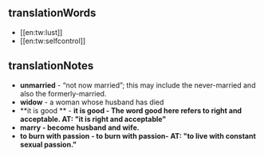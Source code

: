 ## translationWords

* [[en:tw:lust]]
* [[en:tw:selfcontrol]]

## translationNotes

* **unmarried** - “not now married”; this may include the never-married and also the formerly-married.
* **widow** - a woman whose husband has died
* **it is good ** - <b>it is good <b>- The word good here refers to right and acceptable. AT: "it is right and acceptable"
* **marry** - become husband and wife.
* **to burn with passion** - <b>to burn with passion<b>- AT: "to live with constant sexual passion."
